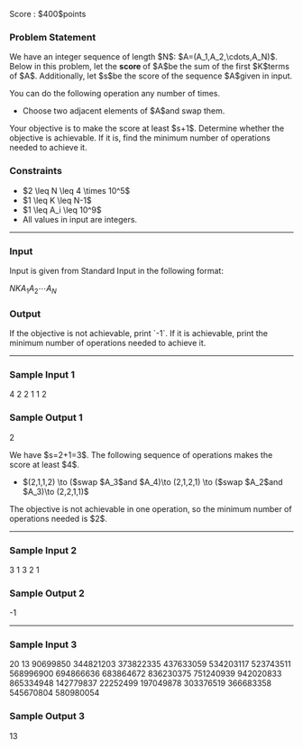 
<div>

<span>

<span>

<p>
Score : $400$points
</p>

<div>

<section>

### **Problem Statement**

<p>
We have an integer sequence of length $N$: $A=(A_1,A_2,\cdots,A_N)$.
Below in this problem, let the 
<strong>
score
</strong>
of $A$be the sum of the first $K$terms of $A$.
Additionally, let $s$be the score of the sequence $A$given in input.
</p>

<p>
You can do the following operation any number of times.
</p>

<ul>

<li>
Choose two adjacent elements of $A$and swap them.
</li>

</ul>

<p>
Your objective is to make the score at least $s+1$.
Determine whether the objective is achievable. If it is, find the minimum number of operations needed to achieve it.
</p>

</section>

</div>

<div>

<section>

### **Constraints**

<ul>

<li>
$2 \leq N \leq 4 \times 10^5$
</li>

<li>
$1 \leq K \leq N-1$
</li>

<li>
$1 \leq A_i \leq 10^9$
</li>

<li>
All values in input are integers.
</li>

</ul>

</section>

</div>

---

<div>

<div>

<section>

### **Input**

<p>
Input is given from Standard Input in the following format:
</p>

<div>

$N$$K$$A_1$$A_2$$\cdots$$A_N$
</div>

</section>

</div>

<div>

<section>

### **Output**

<p>
If the objective is not achievable, print `-1`.
If it is achievable, print the minimum number of operations needed to achieve it.
</p>

</section>

</div>

</div>

---

<div>

<section>

### **Sample Input 1**

<div>

4 2
2 1 1 2

</div>

</section>

</div>

<div>

<section>

### **Sample Output 1**

<div>

2

</div>

<p>
We have $s=2+1=3$.
The following sequence of operations makes the score at least $4$.
</p>

<ul>

<li>
$(2,1,1,2) \to ($swap $A_3$and $A_4)\to (2,1,2,1) \to ($swap $A_2$and $A_3)\to (2,2,1,1)$
</li>

</ul>

<p>
The objective is not achievable in one operation, so the minimum number of operations needed is $2$.
</p>

</section>

</div>

---

<div>

<section>

### **Sample Input 2**

<div>

3 1
3 2 1

</div>

</section>

</div>

<div>

<section>

### **Sample Output 2**

<div>

-1

</div>

</section>

</div>

---

<div>

<section>

### **Sample Input 3**

<div>

20 13
90699850 344821203 373822335 437633059 534203117 523743511 568996900 694866636 683864672 836230375 751240939 942020833 865334948 142779837 22252499 197049878 303376519 366683358 545670804 580980054

</div>

</section>

</div>

<div>

<section>

### **Sample Output 3**

<div>

13

</div>

</section>

</div>

</span>

</span>

</div>
